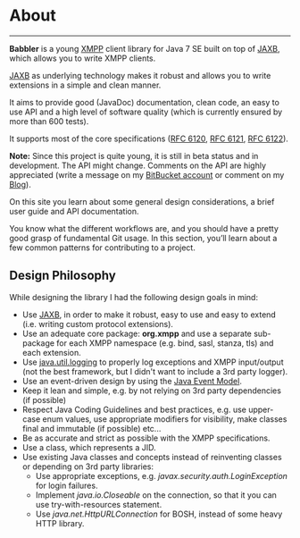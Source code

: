 # About
---

**Babbler** is a young [XMPP][XMPP] client library for Java 7 SE built on top of [JAXB][JAXB], which allows you to write XMPP clients.

[JAXB][JAXB] as underlying technology makes it robust and allows you to write extensions in a simple and clean manner.

It aims to provide good (JavaDoc) documentation, clean code, an easy to use API and a high level of software quality (which is currently ensured by more than 600 tests).

It supports most of the core specifications ([RFC 6120](http://xmpp.org/rfcs/rfc6120.html), [RFC 6121](http://xmpp.org/rfcs/rfc6121.html), [RFC 6122](http://xmpp.org/rfcs/rfc6122.html)).

**Note:** Since this project is quite young, it is still in beta status and in development. The API might change. Comments on the API are highly appreciated (write a message on my [BitBucket account](https://bitbucket.org/sco0ter) or comment on my [Blog](http://babbler-xmpp.blogspot.de/)).

On this site you learn about some general design considerations, a brief user guide and API documentation.

You know what the different workflows are, and you should have a pretty good grasp of fundamental Git usage. In this section, you’ll learn about a few common patterns for contributing to a project.

## Design Philosophy

While designing the library I had the following design goals in mind:

* Use [JAXB][JAXB], in order to make it robust, easy to use and easy to extend (i.e. writing custom protocol extensions).
* Use an adequate core package: **org.xmpp** and use a separate sub-package for each XMPP namespace (e.g. bind, sasl, stanza, tls) and each extension.
* Use [java.util.logging](http://docs.oracle.com/javase/7/docs/api/java/util/logging/package-summary.html) to properly log exceptions and XMPP input/output (not the best framework, but I didn't want to include a 3rd party logger).
* Use an event-driven design by using the [Java Event Model](http://en.wikibooks.org/wiki/Java_Programming/Event_Handling).
* Keep it lean and simple, e.g. by not relying on 3rd party dependencies (if possible)
* Respect Java Coding Guidelines and best practices, e.g. use upper-case enum values, use appropriate modifiers for visibility, make classes final and immutable (if possible) etc...
* Be as accurate and strict as possible with the XMPP specifications.
* Use a class, which represents a JID.
* Use existing Java classes and concepts instead of reinventing classes or depending on 3rd party libraries:
    * Use appropriate exceptions, e.g. *javax.security.auth.LoginException* for login failures.
    * Implement *java.io.Closeable* on the connection, so that it you can use try-with-resources statement.
    * Use *java.net.HttpURLConnection* for BOSH, instead of some heavy HTTP library.


[JAXB]: http://en.wikipedia.org/wiki/Java_Architecture_for_XML_Binding "Java Architecture for XML Binding"
[XMPP]: http://xmpp.org "eXtensible Messaging and Presence Protocol"